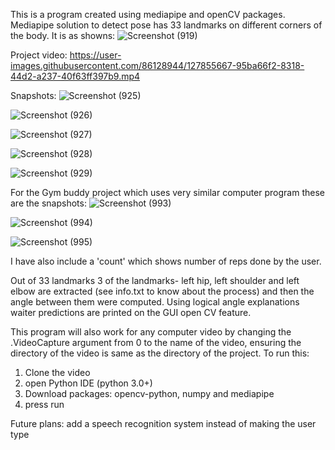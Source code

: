 This is a program created using mediapipe and openCV packages. 
Mediapipe solution to detect pose has 33 landmarks on different corners of the body. It is as showns: 
![Screenshot (919)](https://user-images.githubusercontent.com/86128944/127777627-e552f7a0-43b1-4d47-abab-3a33db051540.png)

Project video:
https://user-images.githubusercontent.com/86128944/127855667-95ba66f2-8318-44d2-a237-40f63ff397b9.mp4

Snapshots: 
![Screenshot (925)](https://user-images.githubusercontent.com/86128944/127856555-5ed4042b-1cf0-4aec-999f-8efc903bb369.png)

![Screenshot (926)](https://user-images.githubusercontent.com/86128944/127856570-1663a7e9-7db3-48af-954b-267b238b2dc4.png)

![Screenshot (927)](https://user-images.githubusercontent.com/86128944/127856623-4b7bc757-d78b-41a4-99cc-2c63b61e7f48.png)

![Screenshot (928)](https://user-images.githubusercontent.com/86128944/127856642-333a1488-63db-4e4c-8687-01ceaf0eeb0a.png)

![Screenshot (929)](https://user-images.githubusercontent.com/86128944/127856667-7998d3ff-1909-4afe-af13-05dc4df98eff.png)


For the Gym buddy project which uses very similar computer program these are the snapshots:
![Screenshot (993)](https://user-images.githubusercontent.com/86128944/128077093-d7c20835-1062-46a3-a173-a48378592eef.png)

![Screenshot (994)](https://user-images.githubusercontent.com/86128944/128077105-f75ef3cf-d065-46ba-a23e-fe24b0448cfc.png)

![Screenshot (995)](https://user-images.githubusercontent.com/86128944/128077126-683f98ab-6f79-4b07-9a8d-50cfe39ba90c.png)

I have also include a 'count' which shows number of reps done by the user.

Out of 33 landmarks 3 of the landmarks- left hip, left shoulder and left elbow are extracted (see info.txt to know about the process) and then the angle between them were computed. Using logical angle explanations waiter predictions are printed on the GUI open CV feature. 

This program will also work for any computer video by changing the .VideoCapture argument from 0 to the name of the video, ensuring the directory of the video is same as the directory of the project. 
To run this: 
1) Clone the video
2) open Python IDE (python 3.0+)
3) Download packages: opencv-python, numpy and mediapipe
4) press run

Future plans: add a speech recognition system instead of making the user type
